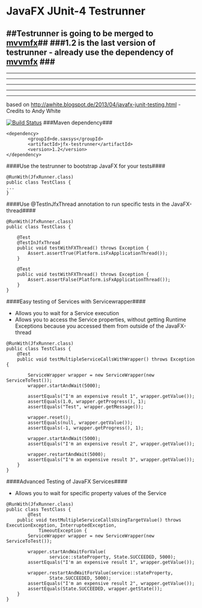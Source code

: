 JavaFX JUnit-4 Testrunner
==============
##Testrunner is going to be merged to [mvvmfx](https://github.com/sialcasa/mvvmFX)##
###1.2 is the last version of testrunner - already use the dependency of [mvvmfx](https://github.com/sialcasa/mvvmFX/tree/develop/mvvmfx-testing-utils)  ###
---
---
---
---
---
---

based on http://awhite.blogspot.de/2013/04/javafx-junit-testing.html - Credits to Andy White

[![Build Status](https://travis-ci.org/sialcasa/jfx-testrunner.svg?branch=master)](https://travis-ci.org/sialcasa/jfx-testrunner)
###Maven dependency###

```
<dependency>
		<groupId>de.saxsys</groupId>
		<artifactId>jfx-testrunner</artifactId>
		<version>1.2</version>
</dependency>
```

####Use the testrunner to bootstrap JavaFX for your tests####
```
@RunWith(JfxRunner.class)
public class TestClass {
...
}
```

####Use @TestInJfxThread annotation to run specific tests in the JavaFX-thread####
```
@RunWith(JfxRunner.class)
public class TestClass {

    @Test
    @TestInJfxThread
    public void testWithFXThread() throws Exception {
        Assert.assertTrue(Platform.isFxApplicationThread());
    }
    
    @Test
    public void testWithFXThread() throws Exception {
        Assert.assertFalse(Platform.isFxApplicationThread());
    }
}
```

####Easy testing of Services with Servicewrapper####

- Allows you to wait for a Service execution
- Allows you to access the Service properties, without getting Runtime Exceptions because you accessed them from outside of the JavaFX-thread

```
@RunWith(JfxRunner.class)
public class TestClass {
    @Test
	public void testMultipleServiceCallsWithWrapper() throws Exception {
		
		ServiceWrapper wrapper = new ServiceWrapper(new ServiceToTest());
		wrapper.startAndWait(5000);
		
		assertEquals("I'm an expensive result 1", wrapper.getValue());
		assertEquals(1.0, wrapper.getProgress(), 1);
		assertEquals("Test", wrapper.getMessage());
		
		wrapper.reset();
		assertEquals(null, wrapper.getValue());
		assertEquals(-1, wrapper.getProgress(), 1);
		
		wrapper.startAndWait(5000);
		assertEquals("I'm an expensive result 2", wrapper.getValue());
		
		wrapper.restartAndWait(5000);
		assertEquals("I'm an expensive result 3", wrapper.getValue());
	}
}
```


####Advanced Testing of JavaFX Services####

- Allows you to wait for specific property values of the Service

```
@RunWith(JfxRunner.class)
public class TestClass {
    	@Test
	public void testMultipleServiceCallsUsingTargetValue() throws ExecutionException, InterruptedException,
			TimeoutException {
		ServiceWrapper wrapper = new ServiceWrapper(new ServiceToTest());
		
		wrapper.startAndWaitForValue(
				service::stateProperty, State.SUCCEEDED, 5000);
		assertEquals("I'm an expensive result 1", wrapper.getValue());
		
		wrapper.restartAndWaitForValue(service::stateProperty,
				State.SUCCEEDED, 5000);
		assertEquals("I'm an expensive result 2", wrapper.getValue());
		assertEquals(State.SUCCEEDED, wrapper.getState());
	}
}
```


